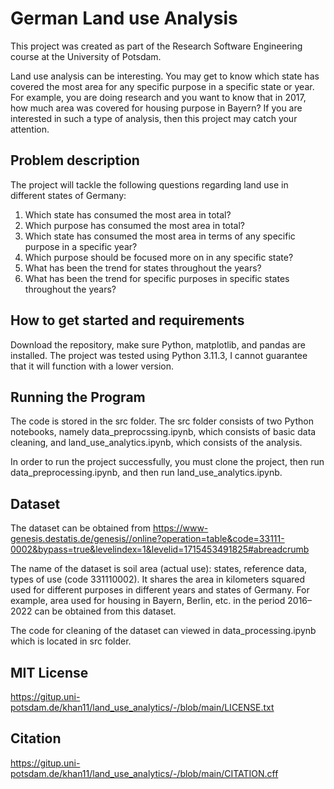 # German Land use Analysis

This project was created as part of the Research Software Engineering course at the University of Potsdam. 

Land use analysis can be interesting. You may get to know which state has covered the most area for any specific purpose in a specific state or year. For example, you are doing research and you want to know that in 2017, how much area was covered for housing purpose in Bayern? If you are interested in such a type of analysis, then this project may catch your attention.

## Problem description

The project will tackle the following questions regarding land use in different states of Germany:

1. Which state has consumed the most area in total? 
2. Which purpose has consumed the most area in total? 
3. Which state has consumed the most area in terms of any specific purpose in a specific year? 
4. Which purpose should be focused more on in any specific state? 
5. What has been the trend for states throughout the years?
6. What has been the trend for specific purposes in specific states throughout the years?

## How to get started and requirements

Download the repository, make sure Python, matplotlib, and pandas are installed. The project was tested using Python 3.11.3, I cannot guarantee that it will function with a lower version.

## Running the Program

The code is stored in the src folder. The src folder consists of two Python notebooks, namely data_preprocssing.ipynb, which consists of basic data cleaning, and land_use_analytics.ipynb, which consists of the analysis.

In order to run the project successfully, you must clone the project, then run data_preprocessing.ipynb, and then run land_use_analytics.ipynb.

## Dataset

The dataset can be obtained from https://www-genesis.destatis.de/genesis//online?operation=table&code=33111-0002&bypass=true&levelindex=1&levelid=1715453491825#abreadcrumb 

The name of the dataset is soil area (actual use): states, reference data, types of use (code 331110002). It shares the area in kilometers squared used for different purposes in different years and states of Germany. For example, area used for housing in Bayern, Berlin, etc. in the period 2016–2022 can be obtained from this dataset.

The code for cleaning of the dataset can viewed in data_processing.ipynb which is located in src folder.

## MIT License
https://gitup.uni-potsdam.de/khan11/land_use_analytics/-/blob/main/LICENSE.txt

## Citation
https://gitup.uni-potsdam.de/khan11/land_use_analytics/-/blob/main/CITATION.cff